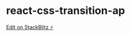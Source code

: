 # react-css-transition-ap

[Edit on StackBlitz ⚡️](https://stackblitz.com/edit/react-css-transition-ap)